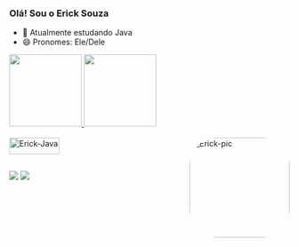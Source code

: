 ### Olá! Sou o Erick Souza
- 🌱 Atualmente estudando Java
- 😄 Pronomes: Ele/Dele

<div>
  <a href="https://github.com/DevEriick">
  <img height="130em" src="https://github-readme-stats.vercel.app/api?username=DevEriick&show_icons=true&theme=dark&include_all_commits=true&count_private=true"/>
  <img height="130em" src="https://github-readme-stats.vercel.app/api/top-langs/?username=DevEriick&layout=compact&langs_count=7&theme=dark"/>
</div>
<div style="display: inline_block"><br>
  <img align="center" alt="Erick-Java" height="30" width="90" src="https://img.shields.io/badge/Java-ED8B00?style=for-the-badge&logo=java&logoColor=white">
  <img align="right" alt="Erick-pic" height="180" style="border-radius:50px;"
src="https://cdn.discordapp.com/attachments/821170934575923234/928329374887997520/download20220103134908.png">
</div>
  
##
   
<div> 
  <a href="https://instagram.com/eriickeys" target="_blank"><img src="https://img.shields.io/badge/-Instagram-%23E4405F?style=for-the-badge&logo=instagram&logoColor=white" target="_blank"></a>
  <a href="https://www.linkedin.com/in/erick-souza-742872207" target="_blank"><img src="https://img.shields.io/badge/-LinkedIn-%230077B5?style=for-the-badge&logo=linkedin&logoColor=white" target="_blank"></a> 
</div>
